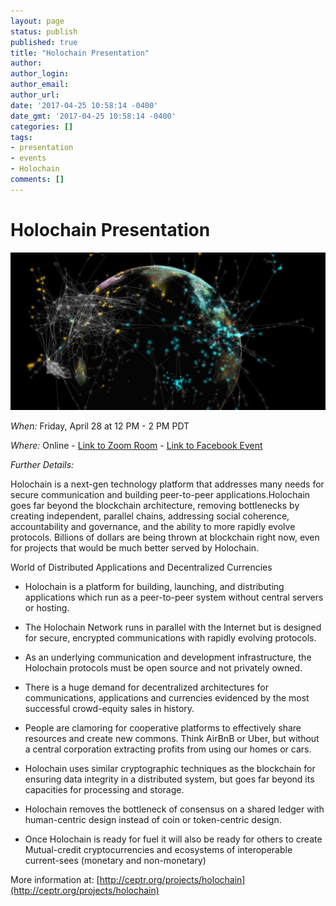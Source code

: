 ```yaml
---
layout: page
status: publish
published: true
title: "Holochain Presentation"
author:
author_login:
author_email:
author_url:
date: '2017-04-25 10:58:14 -0400'
date_gmt: '2017-04-25 10:58:14 -0400'
categories: []
tags:
- presentation
- events
- Holochain
comments: []
---
```

# Holochain Presentation
<img class="fit responsive" src="/images/distributed-except-distributed.jpg">

*When:* Friday, April 28 at 12 PM - 2 PM PDT

*Where:* Online - [Link to Zoom Room](https://zoom.us/j/2094718416) - [Link to Facebook Event](https://www.facebook.com/events/1883517225263014/)

*Further Details:*

Holochain is a next-gen technology platform that addresses many needs for secure communication and building peer-to-peer applications.Holochain goes far beyond the blockchain architecture, removing bottlenecks by creating independent, parallel chains, addressing social coherence, accountability and governance, and the ability to more rapidly evolve protocols. Billions of dollars are being thrown at blockchain right now, even for projects that would be much better served by Holochain.

World of Distributed Applications and Decentralized Currencies

- Holochain is a platform for building, launching, and distributing applications which run as a peer-to-peer system without central servers or hosting.

- The Holochain Network runs in parallel with the Internet but is designed for secure, encrypted communications with rapidly evolving protocols.

- As an underlying communication and development infrastructure, the Holochain protocols must be open source and not privately owned.

- There is a huge demand for decentralized architectures for communications, applications and currencies evidenced by the most successful crowd-equity sales in history.

- People are clamoring for cooperative platforms to effectively share resources and create new commons. Think AirBnB or Uber, but without a central corporation extracting profits from using our homes or cars.

- Holochain uses similar cryptographic techniques as the blockchain for ensuring data integrity in a distributed system, but goes far beyond its capacities for processing and storage.

- Holochain removes the bottleneck of consensus on a shared ledger with human-centric design instead of coin or token-centric design.

- Once Holochain is ready for fuel it will also be ready for others to create Mutual-credit cryptocurrencies and ecosystems of interoperable current-sees (monetary and non-monetary)

More information at: [http://ceptr.org/projects/holochain](http://ceptr.org/projects/holochain)
